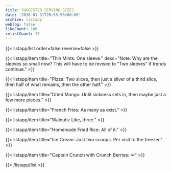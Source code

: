 ```yaml
---
title: SUGGESTED SERVING SIZES
date: '2016-01-31T20:55:58+00:00'
archive: listapp
weblog: false
likeCount: 106
relistCount: 17
---
```



{{< listapp/list order=false reverse=false >}}

   {{< listapp/item title="Thin Mints: One sleeve."
      desc="Note: Why are the sleeves so small now? This will have to be revised to \"Two sleeves\" if trends continue." >}}

   {{< listapp/item title="Pizza: Two slices, then just a sliver of a third slice, then half of what remains, then the other half." >}}

   {{< listapp/item title="Dried Mango: Until sickness sets in, then maybe just a few more pieces." >}}

   {{< listapp/item title="French Fries: As many as exist." >}}

   {{< listapp/item title="Walnuts: Like, three." >}}

   {{< listapp/item title="Homemade Fried Rice: All of it." >}}

   {{< listapp/item title="Ice Cream: Just two scoops. Per visit to the freezer." >}}

   {{< listapp/item title="Captain Crunch with Crunch Berries: ∞" >}}

{{< /listapp/list >}}
